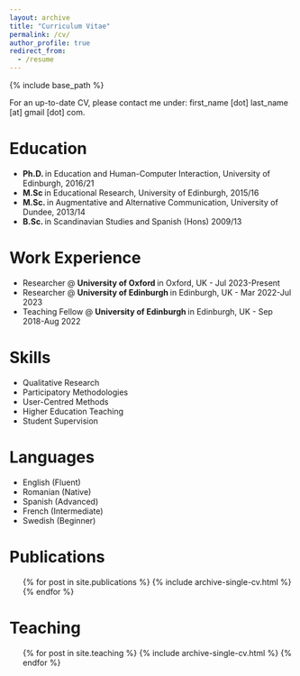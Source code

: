 ```yaml
---
layout: archive
title: "Curriculum Vitae"
permalink: /cv/
author_profile: true
redirect_from:
  - /resume
---
```


{% include base_path %}

For an up-to-date CV, please contact me under: first_name [dot] last_name [at] gmail [dot] com.

Education
======
* <b> Ph.D. </b> in Education and Human-Computer Interaction, University of Edinburgh, 2016/21
* <b> M.Sc  </b> in Educational Research, University of Edinburgh, 2015/16
* <b> M.Sc. </b> in Augmentative and Alternative Communication, University of Dundee, 2013/14
* <b> B.Sc. </b> in Scandinavian Studies and Spanish (Hons) 2009/13

Work Experience
======
* Researcher @ <b> University of Oxford </b> in Oxford, UK - Jul 2023-Present
* Researcher @ <b> University of Edinburgh </b> in Edinburgh, UK - Mar 2022-Jul 2023
* Teaching Fellow @ <b> University of Edinburgh </b> in Edinburgh, UK - Sep 2018-Aug 2022
  
Skills
======
* Qualitative Research
* Participatory Methodologies
* User-Centred Methods
* Higher Education Teaching
* Student Supervision

Languages
======
* English (Fluent)
* Romanian (Native)
* Spanish (Advanced)
* French (Intermediate)
* Swedish (Beginner)

Publications
======
  <ul>{% for post in site.publications %}
    {% include archive-single-cv.html %}
  {% endfor %}</ul>
  
Teaching
======
  <ul>{% for post in site.teaching %}
    {% include archive-single-cv.html %}
  {% endfor %}</ul>